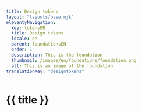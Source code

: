 ```yaml
---
title: Design tokens
layout: "layouts/base.njk"
eleventyNavigation:
  key: tokensEN
  title: Design tokens
  locale: en
  parent: foundationsEN
  order: 1
  description: This is the foundation
  thumbnail: /images/en/foundations/foundation.png
  alt: This is an image of the foundation
translationKey: "designtokens"
---
```


# {{ title }}
